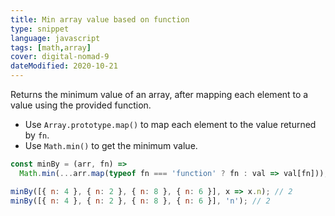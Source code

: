 ```yaml
---
title: Min array value based on function
type: snippet
language: javascript
tags: [math,array]
cover: digital-nomad-9
dateModified: 2020-10-21
---
```


Returns the minimum value of an array, after mapping each element to a value using the provided function.

- Use `Array.prototype.map()` to map each element to the value returned by `fn`.
- Use `Math.min()` to get the minimum value.

```js
const minBy = (arr, fn) =>
  Math.min(...arr.map(typeof fn === 'function' ? fn : val => val[fn]));

minBy([{ n: 4 }, { n: 2 }, { n: 8 }, { n: 6 }], x => x.n); // 2
minBy([{ n: 4 }, { n: 2 }, { n: 8 }, { n: 6 }], 'n'); // 2
```
